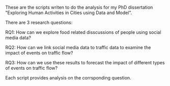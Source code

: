 These are the scripts writen to do the analysis for my PhD dissertation "Exploring Human Activities in Cities using Data and Model".

There are 3 research questions:

RQ1: How can we explore food related disscussions of people using social media data? 

RQ2: How can we link social media data to traffic data to examine the impact of events on traffic flow?

RQ3: How can we use these results to forecast the impact of different types of events on traffic flow? 

Each script provides analysis on the corrsponding question.


